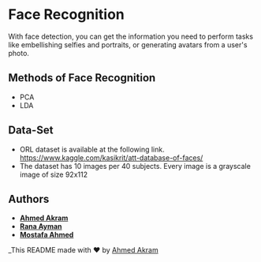 # Face Recognition
With face detection, you can get the information you need to perform tasks like embellishing selfies and portraits, or generating avatars from a user's photo.

## Methods of Face Recognition
 - PCA
 - LDA

## Data-Set
- ORL dataset is available at the following link. 
https://www.kaggle.com/kasikrit/att-database-of-faces/
- The dataset has 10 images per 40 subjects. Every image is a grayscale 
image of size 92x112

## Authors
- **[Ahmed Akram](https://github.com/Akramovic1)**
- **[Rana Ayman](https://github.com/RanaAyman)**
- **[Mostafa Ahmed](https://github.com/MostafaAhmed660)**

_This README made with ❤️ by [Ahmed Akram](https://github.com/Akramovic1)

